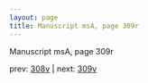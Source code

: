 ```yaml
---
layout: page
title: Manuscript msA, page 309r
---
```


Manuscript msA, page 309r

prev:  [308v](../308v) | next:  [309v](../309v)